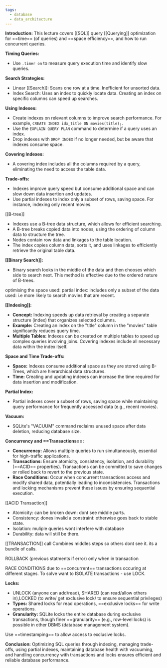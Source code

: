 ```yaml
---
tags:
  - database
  - data_architecture
---
```

**Introduction:**
This lecture covers [[SQL]] query [[Querying]] optimization for ==time== (of queries) 
and ==space efficiency==, and how to run concurrent queries.

**Timing Queries:**

- Use `.timer on` to measure query execution time and identify slow queries.

**Search Strategies:**

- Linear [[Search]]: Scans one row at a time. Inefficient for unsorted data.
- Index Search: Uses an index to quickly locate data. Creating an index on specific columns can speed up searches.

**Using Indexes:**

- Create indexes on relevant columns to improve search performance. For example, `CREATE INDEX idx_title ON movies(title);`.
- Use the `EXPLAIN QUERY PLAN` command to determine if a query uses an index.
- Drop indexes with `DROP INDEX` if no longer needed, but be aware that indexes consume space.

**Covering Indexes:**

- A covering index includes all the columns required by a query, eliminating the need to access the table data.

**Trade-offs:**

- Indexes improve query speed but consume additional space and can slow down data insertion and updates.
- Use partial indexes to index only a subset of rows, saving space. For instance, indexing only recent movies.

[[B-tree]]
- Indexes use a B-tree data structure, which allows for efficient searching.
- A B-tree breaks copied data into nodes, using the ordering of column data to structure the tree.
- Nodes contain row data and linkages to the table location.
- The index copies column data, sorts it, and uses linkages to efficiently retrieve the original table data.

**[[Binary Search]]:**
- Binary search looks in the middle of the data and then chooses which side to search next. This method is effective due to the ordered nature of B-trees.

optimising the space used: partial index: includes only a subset of the data used: i.e more likely to search movies that are recent.

**[[Indexing]]:**
- **Concept:** Indexing speeds up data retrieval by creating a separate structure (index) that organizes selected columns.
- **Example:** Creating an index on the "title" column in the "movies" table significantly reduces query time.
- **Multiple Tables:** Indexes can be created on multiple tables to speed up complex queries involving joins. Covering indexes include all necessary data within the index itself.

**Space and Time Trade-offs:**
- **Space:** Indexes consume additional space as they are stored using B-Trees, which are hierarchical data structures.
- **Time:** Creating and updating indexes can increase the time required for data insertion and modification.

**Partial Index:**
- Partial indexes cover a subset of rows, saving space while maintaining query performance for frequently accessed data (e.g., recent movies).

**Vacuum:**
- SQLite's "VACUUM" command reclaims unused space after data deletion, reducing database size.

**Concurrency and ==Transactions==:**
- **Concurrency:** Allows multiple queries to run simultaneously, essential for high-traffic applications.
- **Transactions:** Ensure atomicity, consistency, isolation, and durability (==ACID== properties). Transactions can be committed to save changes or rolled back to revert to the previous state.
- **Race Conditions:** Occur when concurrent transactions access and modify shared data, potentially leading to inconsistencies. Transactions and locking mechanisms prevent these issues by ensuring sequential execution.

[[ACID Transaction]]
- Atomicity: can be broken down: dont see middle parts.
- Consistency: dones invalid a constraint: otherwise goes back to stable state.
- Isolation: muliple queries wont interfere with database
- Durability: data will still be there.

[[TRANSACTION]] call
Combines middles steps so others dont see it. its a bundle of calls.

ROLLBACK (previous statments if error) only when in transaction

RACE CONDITIONS due to ==concurrent== transactions occuring at different stages. To solve want to ISOLATE transactions - use LOCK.

**Locks:**
- UNLOCK (anyone can add/read), SHARED (can read/allow others in),LOCKED (to write/ get exclusive lock/ to ensure sequential privileges)
- **Types:** Shared locks for read operations, ==exclusive locks== for write operations.
- **Granularity:** SQLite locks the entire database during exclusive transactions, though finer ==granularity== (e.g., row-level locks) is possible in other DBMS (database management system).

Use ==timestamping== to allow access to exclusive locks.

**Conclusion:**
Optimizing SQL queries through indexing, managing trade-offs, using partial indexes, maintaining database health with vacuuming, and handling concurrency with transactions and locks ensures efficient and reliable database performance.